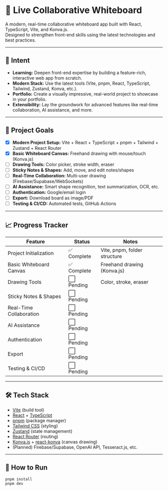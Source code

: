 # 🎨 Live Collaborative Whiteboard

A modern, real-time collaborative whiteboard app built with React, TypeScript, Vite, and Konva.js.  
Designed to strengthen front-end skills using the latest technologies and best practices.

---

## 🚀 Intent

- **Learning:** Deepen front-end expertise by building a feature-rich, interactive web app from scratch.
- **Modern Stack:** Use the latest tools (Vite, pnpm, React, TypeScript, Tailwind, Zustand, Konva, etc.).
- **Portfolio:** Create a visually impressive, real-world project to showcase in your portfolio.
- **Extensibility:** Lay the groundwork for advanced features like real-time collaboration, AI assistance, and more.

---

## 🎯 Project Goals

- [x] **Modern Project Setup:** Vite + React + TypeScript + pnpm + Tailwind + Zustand + React Router
- [x] **Basic Whiteboard Canvas:** Freehand drawing with mouse/touch (Konva.js)
- [ ] **Drawing Tools:** Color picker, stroke width, eraser
- [ ] **Sticky Notes & Shapes:** Add, move, and edit notes/shapes
- [ ] **Real-Time Collaboration:** Multi-user drawing (Firebase/Supabase/WebSockets)
- [ ] **AI Assistance:** Smart shape recognition, text summarization, OCR, etc.
- [ ] **Authentication:** Google/email login
- [ ] **Export:** Download board as image/PDF
- [ ] **Testing & CI/CD:** Automated tests, GitHub Actions

---

## 📈 Progress Tracker

| Feature                 | Status      | Notes                        |
| ----------------------- | ----------- | ---------------------------- |
| Project Initialization  | ✅ Complete | Vite, pnpm, folder structure |
| Basic Whiteboard Canvas | ✅ Complete | Freehand drawing (Konva.js)  |
| Drawing Tools           | ⬜ Pending  | Color, stroke, eraser        |
| Sticky Notes & Shapes   | ⬜ Pending  |                              |
| Real-Time Collaboration | ⬜ Pending  |                              |
| AI Assistance           | ⬜ Pending  |                              |
| Authentication          | ⬜ Pending  |                              |
| Export                  | ⬜ Pending  |                              |
| Testing & CI/CD         | ⬜ Pending  |                              |

---

## 🛠️ Tech Stack

- [Vite](https://vitejs.dev/) (build tool)
- [React](https://react.dev/) + [TypeScript](https://www.typescriptlang.org/)
- [pnpm](https://pnpm.io/) (package manager)
- [Tailwind CSS](https://tailwindcss.com/) (styling)
- [Zustand](https://zustand-demo.pmnd.rs/) (state management)
- [React Router](https://reactrouter.com/) (routing)
- [Konva.js](https://konvajs.org/) + [react-konva](https://konvajs.org/docs/react/) (canvas drawing)
- (Planned) Firebase/Supabase, OpenAI API, Tesseract.js, etc.

---

## 🧭 How to Run

```bash
pnpm install
pnpm dev
```
